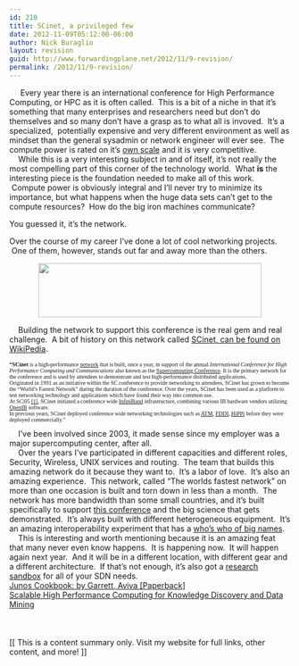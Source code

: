 ```yaml
---
id: 210
title: SCinet, a privileged few
date: 2012-11-09T05:12:00-06:00
author: Nick Buraglio
layout: revision
guid: http://www.forwardingplane.net/2012/11/9-revision/
permalink: /2012/11/9-revision/
---
```

     Every year there is an international conference for High Performance Computing, or HPC as it is often called.  This is a bit of a niche in that it&#8217;s something that many enterprises and researchers need but don&#8217;t do themselves and so many don&#8217;t have a grasp as to what all is invoved.  It&#8217;s a specialized,  potentially expensive and very different environment as well as mindset than the general sysadmin or network engineer will ever see.  The compute power is rated on it&#8217;s <a href="http://www.top500.org/" target="_blank">own scale</a> and it is very competitive.  
    While this is a very interesting subject in and of itself, it&#8217;s not really the most compelling part of this corner of the technology world.  What **is** the interesting piece is the foundation needed to make all of this work.  Compute power is obviously integral and I&#8217;ll never try to minimize its importance, but what happens when the huge data sets can&#8217;t get to the compute resources?  How do the big iron machines communicate? 

You guessed it, it&#8217;s the network. 

Over the course of my career I&#8217;ve done a lot of cool networking projects.  One of them, however, stands out far and away more than the others.

<div style="clear: both; text-align: center;">
  <a href="http://1.bp.blogspot.com/-bgjgEnK0U6s/UJyKPx1HLrI/AAAAAAABbBY/5ytF3GHKlX4/s1600/IMG_2417.JPG" style="margin-left: 1em; margin-right: 1em;"><img border="0" height="97" src="http://1.bp.blogspot.com/-bgjgEnK0U6s/UJyKPx1HLrI/AAAAAAABbBY/5ytF3GHKlX4/s400/IMG_2417.JPG" width="400" /></a>
</div>

    Building the network to support this conference is the real gem and real challenge.  A bit of history on this network called <a href="http://en.wikipedia.org/wiki/SCinet" target="_blank">SCinet, can be found on WikiPedia</a>. 



<div>
  <span style="font-family: Times, Times New Roman, serif; font-size: x-small;"><b>&#8220;SCinet</b> is a high-performance <a href="http://en.wikipedia.org/wiki/Computer_networking"><span>network</span></a> that is built, once a year, in support of the annual <i>International Conference for High Performance Computing and Communications</i> also known as the <a href="http://en.wikipedia.org/wiki/Supercomputing_Conference"><span>Supercomputing Conference</span></a>. It is the primary network for the conference and is used by attendees to demonstrate and test high-performance distributed applications.</span>
</div>

<div>
  <span style="font-family: Times, Times New Roman, serif; font-size: x-small;">Originated in 1991 as an initiative within the SC conference to provide networking to attendees, SCinet has grown to become the &#8220;World&#8217;s Fastest Network&#8221; during the duration of the conference. Over the years, SCinet has been used as a platform to test networking technology and applications which have found their way into common use.</span>
</div>

<div>
  <span style="font-family: Times, Times New Roman, serif; font-size: x-small;">At SC|05 <a href="http://www.sc05.org/"><span>[1]</span></a>, SCinet initiated a conference wide <a href="http://en.wikipedia.org/wiki/InfiniBand"><span>InfiniBand</span></a> infrastructure, combining various IB hardware vendors utilizing <a href="http://en.wikipedia.org/w/index.php?title=OpenIB&#038;action=edit&#038;redlink=1"><span>OpenIB</span></a> software.</span>
</div>

<div>
  <span style="font-family: Times, Times New Roman, serif; font-size: x-small;">In previous years, SCinet deployed conference wide networking technologies such as <a href="http://en.wikipedia.org/wiki/Asynchronous_Transfer_Mode"><span>ATM</span></a>, <a href="http://en.wikipedia.org/wiki/Fiber_distributed_data_interface"><span>FDDI</span></a>, <a href="http://en.wikipedia.org/w/index.php?title=HiPPi&#038;action=edit&#038;redlink=1"><span>HiPPi</span></a> before they were deployed commercially.&#8221;</span>
</div>

<div>
  <span style="font-family: Times, Times New Roman, serif; font-size: x-small;"><br /></span>
</div>

<div>
  <span style="font-family: inherit;">    I&#8217;ve been involved since 2003, it made sense since my employer was a major supercomputing center, after all.  </span>
</div>

<div>
  <span style="font-family: inherit;">    Over the years I&#8217;ve participated in different capacities and different roles, Security, Wireless, UNIX services and routing.  The team that builds this amazing network do it because they want to.  It&#8217;s a labor of love.  It&#8217;s also an amazing experience.  This network, called &#8220;The worlds fastest network&#8221; on more than one occasion is built and torn down in less than a month.  The network has more bandwidth than some small countries, and it&#8217;s built specifically to support </span><a href="http://supercomputing.org/" style="font-family: inherit;" target="_blank">this conference</a><span style="font-family: inherit;"> and the big science that gets demonstrated.  It&#8217;s always built with different </span>heterogeneous<span style="font-family: inherit;"> equipment.  It&#8217;s an amazing interoperability experiment that has a <a href="http://sc12.supercomputing.org/content/scinet-contributors" target="_blank">who&#8217;s who of big names</a>.  </span>
</div>

<div>
  <span style="font-family: inherit;">    This is interesting and worth mentioning </span>because<span style="font-family: inherit;"> it is an amazing feat that many never even know happens.  It is happening now.  It will happen again next year.  And it will be in a different location, with different gear and a different </span>architecture.  If that&#8217;s not enough, it&#8217;s also got a <a href="http://sc12.supercomputing.org/content/scinet-research-sandbox" target="_blank">research sandbox</a> for all of your SDN needs.  <span style="font-family: inherit;">   </span>
</div>

<div>
</div>

<div>
</div>

<div>
  <span style="font-family: inherit;"><a href="http://gan.doubleclick.net/gan_click?lid=41000613802463762&#038;pid=UBM9780596100148&#038;adurl=http%3A%2F%2Fwww.cdsbooksdvds.com%2Fproduct.jhtm%3Fsku%3DUBM9780596100148&#038;usg=AFHzDLuaU0JGfNPJeXjijzZ9FD_gtq3QuQ&#038;pubid=590157" rel="nofollow">Junos Cookbook: by Garrett, Aviva [Paperback]</a></span>
</div>

<div>
  <a href="http://gan.doubleclick.net/gan_click?lid=41000613802463762&#038;pid=UBM9780792380979&#038;adurl=http%3A%2F%2Fwww.cdsbooksdvds.com%2Fproduct.jhtm%3Fsku%3DUBM9780792380979&#038;usg=AFHzDLv9M31JF4OoLZwreG26xo5qDVnDJg&#038;pubid=590157" rel="nofollow">Scalable High Performance Computing for Knowledge Discovery and Data Mining</a>
</div>

<div>
  <span style="font-family: inherit;"><br /></span>
</div>

<div>
  <span style="font-family: inherit;"><br /></span>
</div>

<div>
  <span style="font-family: inherit;"><br /></span>
</div>

<div>
  [[ This is a content summary only. Visit my website for full links, other content, and more! ]]
</div>